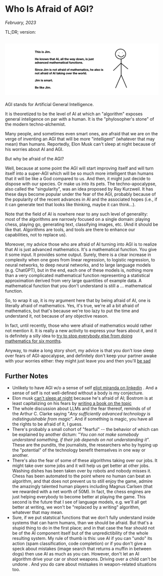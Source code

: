 # Who Is Afraid of AGI?

*February, 2023*


TL;DR; version:

![](../docs/assets/this_is_jim.png)
---

AGI stands for Artificial General Intelligence. 

It is theoretized to be the level of AI at which an "algorithm" exposes general inteligence on par with a human. It is the "phylosopher's stone" of the modern techno-alchemist. 

Many people, and sometimes even smart ones, are afraid that we are on the verge of inventing an AGI that will be more "intelligent" (whatever that may mean) than humans. Reportedly, Elon Musk can't sleep at night because of his worries about AI and AGI. 

But why be afraid of the AGI? 

Well, because at some point the AGI will start improving itself and will turn itself into a super-AGI which will be so much more intelligent than humans that it will be like a God compared to us. And then, it might just decide to dispose with our species. Or make us into its pets. The techno-apocalypse, also called the "singularity", was an idea proposed by Ray Kurzweil. It has these days become popular under the fear of the AGI, probably because of the popularity of the recent advances in AI and the associated hopes (i.e., if it can generate text that looks like thinking, maybe it can think...).  

Note that the field of AI is nowhere near to any such level of generality: most of the algorithms are narrowly focused on a single domain: playing chess, playing go, generating text, classifying images, etc. (And it should be like that. Algorithms are tools, and tools are there to enhance our capabilities, not to replace us). 

Moreover, my advice those who are afraid of AI turning into AGI  is to realize that AI is just advanced mathematics. It's a mathematical function. You give it some input. It provides some output.  Surely, there is a clear increase in complexity when one goes from linear regression, to logistic regression, to neural networks, to deep neural networks, and to large language models (e.g. ChatGPT), but in the end, each one of these models is, nothing more than a very complicated mathematical function representing a statistical approximation derived from very large quantities of example data. A mathematical function that you don't understand is still a ... mathematical function. 

So, to wrap it up, it is my argument here that by being afraid of AI, one is literally afraid of mathematics. Yes, it's true, we're all a bit afraid of mathematics, but that's because we're too lazy to put the time and understand it, not because of any objective reason. 

In fact, until recently, those who were afraid of mathematics would rather not mention it. It is really a new activity to express your fears about it, and it is definitely a silly idea to [try to stop everybody else from doing mathematics for six months](https://www.npr.org/2023/03/29/1166891536/an-open-letter-signed-by-tech-leaders-researchers-proposes-delaying-ai-developme).

Anyway, to make a long story short, my advice is that you don't lose sleep over fears of AGI-apocalypse, and definitely don't keep your partner awake with your worries either: they might just leave you and then you'll [be sad](https://radaronline.com/p/elon-musk-sad-boy-phase-breakup-grimes-lonely-dog/) 


## Further Notes

- Unlikely to have AGI w/o a sense of self [eliot miranda on linkedin](https://www.linkedin.com/feed/update/urn:li:activity:7022617377229983744/) . And a sense of self is not well-defined without a body is my conjecture. 
- Elon musk [can't sleep at night](https://www.geospatialworld.net/blogs/scares-elon-musk-artificial-intelligence/) because he's afraid of AI; Bostrom is at least capitalizing on his fears by [writing a book on the topic](https://www.vox.com/future-perfect/2018/11/2/18053418/elon-musk-artificial-intelligence-google-deepmind-openai)
- The whole discussion about LLMs and the fear thereof, reminds of of the Arthur C. Clarke saying "*Any sufficiently advanced technology is indistinguishable from magic*". And if something is magic, you have all the rights to be afraid of it, I guess.
- There's probably a small cohort of "fearful" -- the behavior of which can be explained by another dictum: "*You can not make somebody understand something, if their job depends on not understanding it*". These are the pundits, the journalists, the researchers who by hyping up the "potential" of the technology benefit themselves in one way or another. 
- There's also the fear of some of these algorithms taking over our jobs. It might take over some jobs and it will help us get better at other jobs. Washing dishes has been taken over by robots and nobody misses it. Chess has been automated to the point where no human can beat an algorithm, and that does not prevent us to still enjoy the game, admire the amazingly talented human players including Magnus Carlsen (that we rewarded with a net worth of 50M). In fact, the chess engines are just helping everybody to become better at playing the game. This second is the future that I see of language models, e.g. we'll all get better at writing, we won't be "replaced by a writing" algorithm, whatever that may mean. 
- Sure, if we put statstical functions that we don't fully understand inside systems that can harm humans, than we should be afraid. But that's a stupid thing to do in the first place; and in that case the fear should not be of the AI component itself but of the unpredictibility of the whole resulting system. My rule of thumb is this: use AI if you can "undo" its action (spam classification, code completion) or if you don't give a speck about mistakes (image search that returns a muffin in between dogs) then use AI as much as you can. However, don't let an AI algorithm drive your car or shoot weapons. Driving over a child can't be undone . And you do care about mistsakes in weapon-related situations too. 